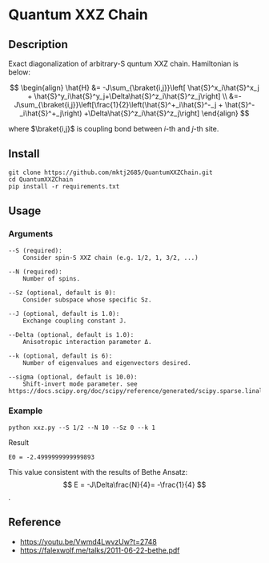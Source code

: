 # Quantum XXZ Chain

## Description

Exact diagonalization of arbitrary-S quntum XXZ chain. Hamiltonian is below:

$$
\begin{align}
    \hat{H} &= -J\sum_{\braket{i,j}}\left[ \hat{S}^x_i\hat{S}^x_j + \hat{S}^y_i\hat{S}^y_j+\Delta\hat{S}^z_i\hat{S}^z_j\right] \\
    &=-J\sum_{\braket{i,j}}\left[\frac{1}{2}\left(\hat{S}^+_i\hat{S}^-_j + \hat{S}^-_i\hat{S}^+_j\right) +\Delta\hat{S}^z_i\hat{S}^z_j\right]
\end{align}
$$

where $\braket{i,j}$ is coupling bond between $i$-th and $j$-th site.

## Install

```
git clone https://github.com/mktj2685/QuantumXXZChain.git
cd QuantumXXZChain
pip install -r requirements.txt
```

## Usage

### Arguments

```
--S (required): 
    Consider spin-S XXZ chain (e.g. 1/2, 1, 3/2, ...)

--N (required):
    Number of spins.

--Sz (optional, default is 0):
    Consider subspace whose specific Sz.

--J (optional, default is 1.0):
    Exchange coupling constant J.

--Delta (optional, default is 1.0):
    Anisotropic interaction parameter Δ.

--k (optional, default is 6):
    Number of eigenvalues and eigenvectors desired.

--sigma (optional, default is 10.0):
    Shift-invert mode parameter. see https://docs.scipy.org/doc/scipy/reference/generated/scipy.sparse.linalg.eigsh.html#scipy.sparse.linalg.eigsh
```

### Example

```
python xxz.py --S 1/2 --N 10 --Sz 0 --k 1
```

Result
```
E0 = -2.4999999999999893
```

This value consistent with the results of Bethe Ansatz:
$$
E = -J\Delta\frac{N}{4}= -\frac{1}{4}
$$. 



## Reference

- https://youtu.be/Vwmd4LwvzUw?t=2748
- https://falexwolf.me/talks/2011-06-22-bethe.pdf
